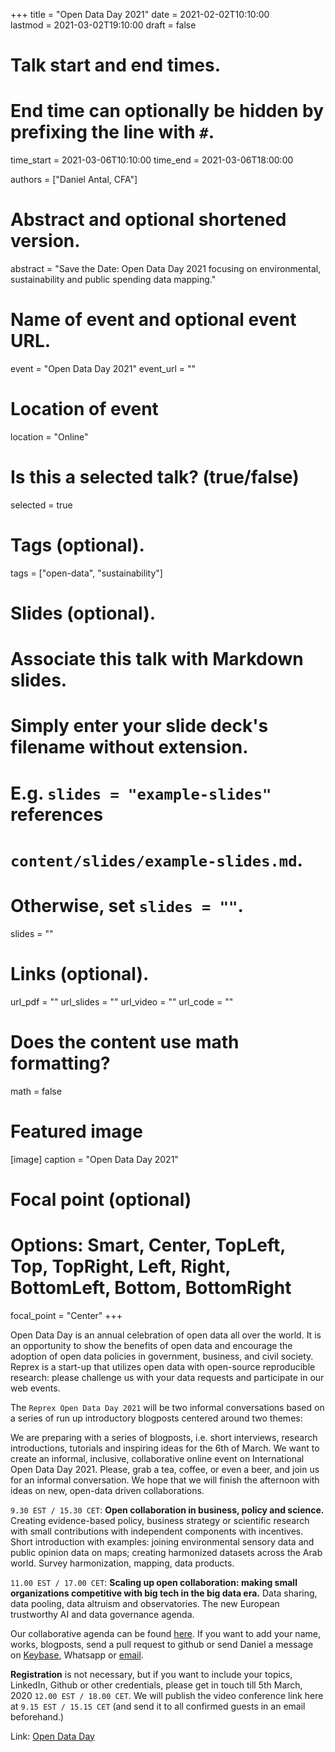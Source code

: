 +++
title = "Open Data Day 2021"
date = 2021-02-02T10:10:00  
lastmod = 2021-03-02T19:10:00
draft = false

# Talk start and end times.
#   End time can optionally be hidden by prefixing the line with `#`.
time_start = 2021-03-06T10:10:00
time_end = 2021-03-06T18:00:00

authors = ["Daniel Antal, CFA"]

# Abstract and optional shortened version.
abstract = "Save the Date: Open Data Day 2021 focusing on environmental, sustainability and public spending data mapping."

# Name of event and optional event URL.
event = "Open Data Day 2021"
event_url = ""

# Location of event
location = "Online"

# Is this a selected talk? (true/false)
selected = true
# Tags (optional).
tags = ["open-data", "sustainability"]

# Slides (optional).
#   Associate this talk with Markdown slides.
#   Simply enter your slide deck's filename without extension.
#   E.g. `slides = "example-slides"` references 
#   `content/slides/example-slides.md`.
#   Otherwise, set `slides = ""`.
slides = ""

# Links (optional).
url_pdf = ""
url_slides = ""
url_video = ""
url_code = ""

# Does the content use math formatting?
math = false

# Featured image
[image]
  caption = "Open Data Day 2021"

  # Focal point (optional)
  # Options: Smart, Center, TopLeft, Top, TopRight, Left, Right, BottomLeft, Bottom, BottomRight
  focal_point = "Center"
+++

Open Data Day is an annual celebration of open data all over the world. It is an opportunity to show the benefits of open data and encourage the adoption of open data policies in government, business, and civil society. Reprex is a start-up that utilizes open data with open-source reproducible research: please challenge us with your data requests and participate in our web events.

The `Reprex Open Data Day 2021` will be two informal conversations based on a series of run up introductory blogposts centered around two themes:

We are preparing with a series of blogposts, i.e. short interviews, research introductions, tutorials and inspiring ideas for the 6th of March.   We want to create an informal, inclusive, collaborative online event on International Open Data Day 2021. Please, grab a tea, coffee, or even a beer, and join us for an informal conversation. We hope that we will finish the afternoon with ideas on new, open-data driven collaborations.

`9.30 EST / 15.30 CET`:  **Open collaboration in business, policy and science.**   Creating evidence-based policy, business strategy or scientific research with small contributions with independent components with incentives.  Short introduction with examples:  joining environmental sensory data and public opinion data on maps; creating harmonized datasets across the Arab world.  Survey harmonization, mapping, data products.

`11.00 EST / 17.00 CET`:  **Scaling up open collaboration: making small organizations competitive with big tech in the big data era.**  Data sharing, data pooling, data altruism and observatories. The new European trustworthy AI and data governance agenda. 

Our collaborative agenda can be found [here](/presentations/00d21.html).  If you want to add your name, works, blogposts, send a pull request to github or send Daniel a message on [Keybase](https://keybase.io/antaldaniel), Whatsapp or [email](https://dataandlyrics.com/#contact).

**Registration** is not necessary, but if you want to include your topics, LinkedIn, Github or other credentials, please get in touch till 5th March, 2020 `12.00 EST / 18.00 CET`. We will publish the video conference link here at `9.15 EST / 15.15 CET` (and send it to all confirmed guests in an email beforehand.) 

Link: [Open Data Day](https://opendataday.org/) 
